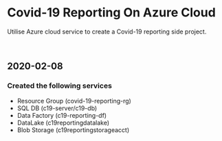 # Covid-19 Reporting On Azure Cloud

Utilise Azure cloud service to create a Covid-19 reporting side project.

&nbsp;
&nbsp;

## 2020-02-08

### Created the following services
- Resource Group (covid-19-reporting-rg)
- SQL DB (c19-server/c19-db)
- Data Factory (c19-reporting-df)
- DataLake (c19reportingdatalake)
- Blob Storage (c19reportingstorageacct)
